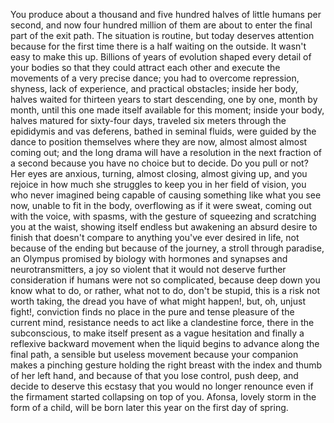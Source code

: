 You produce about a thousand and five hundred halves of little humans per second, and now four hundred million of them are about to enter the final part of the exit path. The situation is routine, but today deserves attention because for the first time there is a half waiting on the outside. It wasn't easy to make this up. Billions of years of evolution shaped every detail of your bodies so that they could attract each other and execute the movements of a very precise dance; you had to overcome repression, shyness, lack of experience, and practical obstacles; inside her body, halves waited for thirteen years to start descending, one by one, month by month, until this one made itself available for this moment; inside your body, halves matured for sixty-four days, traveled six meters through the epididymis and vas deferens, bathed in seminal fluids, were guided by the dance to position themselves where they are now, almost almost almost coming out; and the long drama will have a resolution in the next fraction of a second because you have no choice but to decide. Do you pull or not? Her eyes are anxious, turning, almost closing, almost giving up, and you rejoice in how much she struggles to keep you in her field of vision, you who never imagined being capable of causing something like what you see now, unable to fit in the body, overflowing as if it were sweat, coming out with the voice, with spasms, with the gesture of squeezing and scratching you at the waist, showing itself endless but awakening an absurd desire to finish that doesn't compare to anything you've ever desired in life, not because of the ending but because of the journey, a stroll through paradise, an Olympus promised by biology with hormones and synapses and neurotransmitters, a joy so violent that it would not deserve further consideration if humans were not so complicated, because deep down you know what to do, or rather, what not to do, don't be stupid, this is a risk not worth taking, the dread you have of what might happen!, but, oh, unjust fight!, conviction finds no place in the pure and tense pleasure of the current mind, resistance needs to act like a clandestine force, there in the subconscious, to make itself present as a vague hesitation and finally a reflexive backward movement when the liquid begins to advance along the final path, a sensible but useless movement because your companion makes a pinching gesture holding the right breast with the index and thumb of her left hand, and because of that you lose control, push deep, and decide to deserve this ecstasy that you would no longer renounce even if the firmament started collapsing on top of you. Afonsa, lovely storm in the form of a child, will be born later this year on the first day of spring.